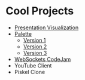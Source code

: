 # Cool Projects
- [Presentation Visualization](./presentation-visualization/index.js)
- [Palette](./palette/index.html)
    - [Version 1](./palette-v1/src/js/index.js)
    - [Version 2](./palette-v2/src/js/index.js)
    - [Version 3](./palette-v3/src/js/index.js)
- [WebSockets CodeJam](./wsCodeJam/index.js)
- YouTube Client
- Piskel Clone